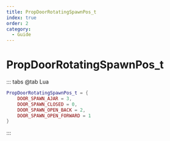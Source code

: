 ```yaml
---
title: PropDoorRotatingSpawnPos_t
index: true
order: 2
category:
  - Guide
---
```


# PropDoorRotatingSpawnPos_t
::: tabs
@tab Lua
```lua
PropDoorRotatingSpawnPos_t = {
    DOOR_SPAWN_AJAR = 3,
    DOOR_SPAWN_CLOSED = 0,
    DOOR_SPAWN_OPEN_BACK = 2,
    DOOR_SPAWN_OPEN_FORWARD = 1
}
```
:::